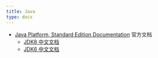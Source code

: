 ```yaml
---
title: Java
type: docs
---
```




- [Java Platform, Standard Edition Documentation](https://docs.oracle.com/en/java/javase/index.html) 官方文档
  - [JDK8 中文文档](http://www.matools.com/file/manual/jdk_api_1.8_google/index.html)
  - [JDK6 中文文档](https://tool.oschina.net/uploads/apidocs/jdk-zh/)